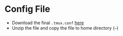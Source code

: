 # Config File

- Download the final `.tmux.conf` [here](../tmux.conf.zip)
- Unzip the file and copy the file to home directory (`~`)